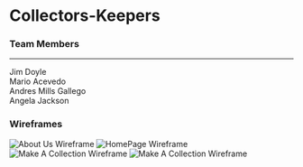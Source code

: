 # Collectors-Keepers

### Team Members 
---
Jim Doyle<br/>
Mario Acevedo <br/>
Andres Mills Gallego<br/>
Angela Jackson <br/>


### Wireframes 

![About Us Wireframe](https://user-images.githubusercontent.com/93963393/151909842-232b2a31-d468-45ee-a111-e7e1b671e9fe.PNG)
![HomePage Wireframe](https://user-images.githubusercontent.com/93963393/151909851-a8f0060a-08e9-48a4-a9ff-bf96d18eb257.PNG)
![Make A Collection Wireframe](https://user-images.githubusercontent.com/93963393/151909855-80856e58-90bc-46ae-b4aa-2f0a80dfd736.PNG)
![Make A Collection Wireframe](https://user-images.githubusercontent.com/93963393/151909870-e65d6ba3-f764-40d4-90e7-36c4107f924e.PNG)
